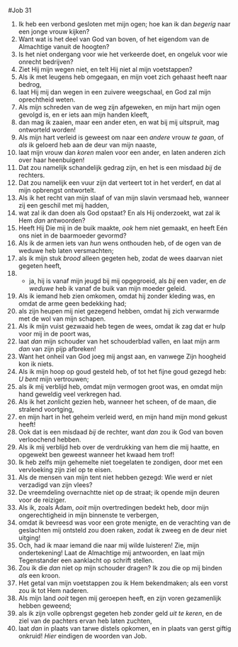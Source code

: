 #Job 31
1. Ik heb een verbond gesloten met mijn ogen; hoe kan ik dan *begerig* naar een jonge vrouw kijken? 
2. Want wat is het deel van God van boven, of het eigendom van de Almachtige vanuit de hoogten? 
3. Is het niet ondergang voor wie het verkeerde doet, en ongeluk voor wie onrecht bedrijven? 
4. Ziet Hij mijn wegen niet, en telt Hij niet al mijn voetstappen? 
5. Als ik met leugens heb omgegaan, en mijn voet zich gehaast heeft naar bedrog, 
6. laat Hij mij dan wegen in een zuivere weegschaal, en God zal mijn oprechtheid weten. 
7. Als mijn schreden van de weg zijn afgeweken, en mijn hart mijn ogen gevolgd is, en er iets aan mijn handen kleeft, 
8. dan mag ik zaaien, maar een ander eten, en wat bij mij uitspruit, mag ontworteld worden! 
9. Als mijn hart verleid is geweest om naar een *andere* vrouw *te gaan*, of *als* ik geloerd heb aan de deur van mijn naaste, 
10. laat mijn vrouw dan *koren* malen voor een ander, en laten anderen zich over haar heenbuigen! 
11. Dat zou namelijk schandelijk gedrag zijn, en het is een misdaad *bij* de rechters. 
12. Dat zou namelijk een vuur zijn dat verteert tot in het verderf, en dat al mijn opbrengst ontwortelt. 
13. Als ik het recht van mijn slaaf of van mijn slavin versmaad heb, wanneer zij een geschil met mij hadden, 
14. wat zal ik dan doen als God opstaat? En als Hij onderzoekt, wat zal ik Hem *dan* antwoorden? 
15. Heeft Hij Die mij in de buik maakte, *ook* hem niet gemaakt, en heeft Eén ons niet in de baarmoeder gevormd? 
16. Als ik de armen iets van *hun* wens onthouden heb, of de ogen van de weduwe heb laten versmachten; 
17. als ik mijn stuk *brood* alleen gegeten heb, zodat de wees daarvan niet gegeten heeft, 
18. - ja, hij is vanaf mijn jeugd bij mij opgegroeid, als *bij* een vader, en *de weduwe* heb ik vanaf de buik van mijn moeder geleid. 
19. Als ik iemand heb zien omkomen, omdat hij zonder kleding was, en omdat de arme geen bedekking had; 
20. als zijn heupen mij niet gezegend hebben, omdat hij zich verwarmde met de wol van mijn schapen. 
21. Als ik mijn vuist gezwaaid heb tegen de wees, omdat ik zag dat er hulp voor mij in de poort was, 
22. laat *dan* mijn schouder van het schouderblad vallen, en laat mijn arm *dan* van zijn pijp afbreken! 
23. Want het onheil van God joeg mij angst aan, en vanwege Zijn hoogheid kon ik niets. 
24. Als ik mijn hoop op goud gesteld heb, of tot het fijne goud gezegd heb: *U bent* mijn vertrouwen; 
25. als ik mij verblijd heb, omdat mijn vermogen groot was, en omdat mijn hand geweldig veel verkregen had. 
26. Als ik het *zon*licht gezien heb, wanneer het scheen, of de maan, die stralend voortging, 
27. en mijn hart in het geheim verleid werd, en mijn hand mijn mond gekust heeft! 
28. Ook dat is een misdaad *bij* de rechter, want *dan* zou ik God van boven verloochend hebben. 
29. Als ik mij verblijd heb over de verdrukking van hem die mij haatte, en opgewekt ben geweest wanneer het kwaad hem trof! 
30. Ik heb zelfs mijn gehemelte niet toegelaten te zondigen, door met een vervloeking zijn ziel op te eisen. 
31. Als de mensen van mijn tent niet hebben gezegd: Wie werd er níet verzadigd van zijn vlees? 
32. De vreemdeling overnachtte niet op de straat; ik opende mijn deuren voor de reiziger. 
33. Als ik, zoals Adam, *ooit* mijn overtredingen bedekt heb, door mijn ongerechtigheid in mijn binnenste te verbergen, 
34. omdat ik bevreesd was voor een grote menigte, en de verachting van de geslachten mij ontsteld zou doen raken, zodat ik zweeg en de deur niet uitging! 
35. Och, had ik maar iemand die naar mij wilde luisteren! Zie, mijn ondertekening! Laat de Almachtige mij antwoorden, en laat mijn Tegenstander een aanklacht op schrift stellen. 
36. Zou ik die *dan* niet op mijn schouder dragen? Ik zou die op mij binden *als* een kroon. 
37. Het getal van mijn voetstappen zou ik Hem bekendmaken; als een vorst zou ik tot Hem naderen. 
38. Als mijn land *ooit* tegen mij geroepen heeft, en zijn voren gezamenlijk hebben geweend; 
39. als ik zijn volle opbrengst gegeten heb zonder geld *uit te keren*, en de ziel van de pachters ervan heb laten zuchten, 
40. laat *dan* in plaats van tarwe distels opkomen, en in plaats van gerst giftig onkruid! *Hier* eindigen de woorden van Job.
